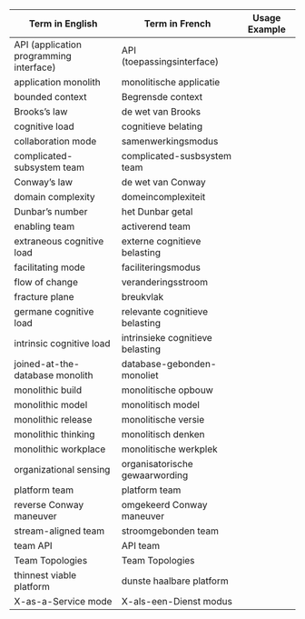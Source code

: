 | Term in English                         | Term in French                   | Usage Example |
| --------------------------------------- | -------------------------------- | ------------- |
| API (application programming interface) | API (toepassingsinterface)       |               |
| application monolith                    | monolitische applicatie          |               |
| bounded context                         | Begrensde context                |               |
| Brooks’s law                            | de wet van Brooks                |               |
| cognitive load                          | cognitieve belating              |               |
| collaboration mode                      | samenwerkingsmodus               |               |
| complicated-subsystem team              | complicated-susbsystem team      |               |
| Conway’s law                            | de wet van Conway                |               |
| domain complexity                       | domeincomplexiteit               |               |
| Dunbar’s number                         | het Dunbar getal                 |               |
| enabling team                           | activerend team                  |               |
| extraneous cognitive load               | externe cognitieve belasting     |               |
| facilitating mode                       | faciliteringsmodus               |               |
| flow of change                          | veranderingsstroom               |               |
| fracture plane                          | breukvlak                        |               |
| germane cognitive load                  | relevante cognitieve belasting   |               |
| intrinsic cognitive load                | intrinsieke cognitieve belasting |               |
| joined-at-the-database monolith         | database-gebonden-monoliet       |               |
| monolithic build                        | monolitische opbouw              |               |
| monolithic model                        | monolitisch model                |               |
| monolithic release                      | monolitische versie              |               |
| monolithic thinking                     | monolitisch denken               |               |
| monolithic workplace                    | monolitische werkplek            |               |
| organizational sensing                  | organisatorische gewaarwording   |               |
| platform team                           | platform team                    |               |
| reverse Conway maneuver                 | omgekeerd Conway maneuver        |               |
| stream-aligned team                     | stroomgebonden team              |               |
| team API                                | API team                         |               |
| Team Topologies                         | Team Topologies                  |               |
| thinnest viable platform                | dunste haalbare platform         |               |
| X-as-a-Service mode                     | X-als-een-Dienst modus           |               |
